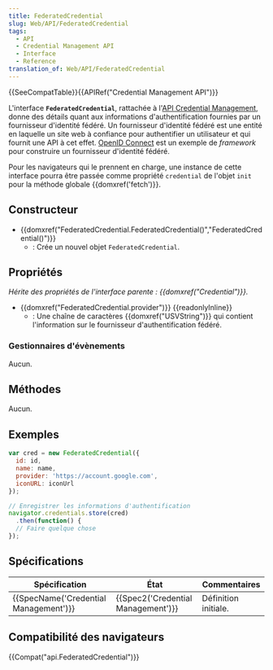 ```yaml
---
title: FederatedCredential
slug: Web/API/FederatedCredential
tags:
  - API
  - Credential Management API
  - Interface
  - Reference
translation_of: Web/API/FederatedCredential
---
```

{{SeeCompatTable}}{{APIRef("Credential Management API")}}

L'interface **`FederatedCredential`**, rattachée à l'[API Credential Management](/en-US/docs/Web/API/Credential_Management_API), donne des détails quant aux informations d'authentification fournies par un fournisseur d'identité fédéré. Un fournisseur d'identité fédéré est une entité en laquelle un site web à confiance pour authentifier un utilisateur et qui fournit une API à cet effet. [OpenID Connect](http://openid.net/developers/specs/) est un exemple de _framework_ pour construire un fournisseur d'identité fédéré.

Pour les navigateurs qui le prennent en charge, une instance de cette interface pourra être passée comme propriété `credential` de l'objet `init` pour la méthode globale {{domxref('fetch')}}.

## Constructeur

- {{domxref("FederatedCredential.FederatedCredential()","FederatedCredential()")}}
  - : Crée un nouvel objet `FederatedCredential`.

## Propriétés

_Hérite des propriétés de l'interface parente : {{domxref("Credential")}}._

- {{domxref("FederatedCredential.provider")}} {{readonlyInline}}
  - : Une chaîne de caractères {{domxref("USVString")}} qui contient l'information sur le fournisseur d'authentification fédéré.

### Gestionnaires d'évènements

Aucun.

## Méthodes

Aucun.

## Exemples

```js
var cred = new FederatedCredential({
  id: id,
  name: name,
  provider: 'https://account.google.com',
  iconURL: iconUrl
});

// Enregistrer les informations d'authentification
navigator.credentials.store(cred)
  .then(function() {
  // Faire quelque chose
});
```

## Spécifications

| Spécification                                    | État                                         | Commentaires         |
| ------------------------------------------------ | -------------------------------------------- | -------------------- |
| {{SpecName('Credential Management')}} | {{Spec2('Credential Management')}} | Définition initiale. |

## Compatibilité des navigateurs

{{Compat("api.FederatedCredential")}}
